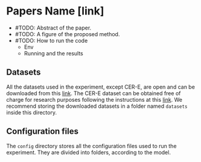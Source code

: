 # Papers Name [link]


- #TODO: Abstract of the paper.
- #TODO: A figure of the proposed method.
- #TODO: How to run the code
  - Env
  - Running and the results

<!---
[![ICLR](https://img.shields.io/badge/ICLR-2022-blue.svg?style=flat-square)](https://openreview.net/forum?id=kOu3-S3wJ7)
[![PDF](https://img.shields.io/badge/%E2%87%A9-PDF-orange.svg?style=flat-square)](https://openreview.net/pdf?id=kOu3-S3wJ7)
[![arXiv](https://img.shields.io/badge/arXiv-2108.00298-b31b1b.svg?style=flat-square)](https://arxiv.org/abs/2108.00298)
-->


<!---
---

<h2 align=center>GRIN in a nutshell</h2>

The [paper](https://arxiv.org/abs/2108.00298) introduces __GRIN__, a method and an architecture to exploit relational inductive biases to reconstruct missing values in multivariate time series coming from sensor networks. GRIN features a bidirectional recurrent GNN which learns __spatio-temporal node-level representations__ tailored to reconstruct observations at neighboring nodes.

<p align=center>
  <a href="https://github.com/marshka/sinfony">
    <img src="./grin.png" alt="Logo"/>
  </a>
</p>

--->

## Datasets

All the datasets used in the experiment, except CER-E, are open and can be downloaded from this [link](https://mega.nz/folder/qwwG3Qba#c6qFTeT7apmZKKyEunCzSg). The CER-E dataset can be obtained free of charge for research purposes following the instructions at this [link](https://www.ucd.ie/issda/data/commissionforenergyregulationcer/). We recommend storing the downloaded datasets in a folder named `datasets` inside this directory.

## Configuration files

The `config` directory stores all the configuration files used to run the experiment. They are divided into folders, according to the model.

